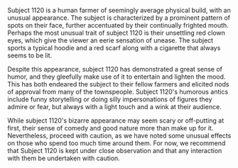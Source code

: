 Subject 1120 is a human farmer of seemingly average physical build, with an unusual appearance. The subject is characterized by a prominent pattern of spots on their face, further accentuated by their continually frighted mouth. Perhaps the most unusual trait of subject 1120 is their unsettling red clown eyes, which give the viewer an eerie sensation of unease. The subject sports a typical hoodie and a red scarf along with a cigarette that always seems to be lit. 

Despite this appearance, subject 1120 has demonstrated a great sense of humor, and they gleefully make use of it to entertain and lighten the mood. This has both endeared the subject to their fellow farmers and elicited nods of approval from many of the townspeople. Subject 1120's humorous antics include funny storytelling or doing silly impersonations of figures they admire or fear, but always with a light touch and a wink at their audience. 

While subject 1120's bizarre appearance may seem scary or off-putting at first, their sense of comedy and good nature more than make up for it. Nevertheless, proceed with caution, as we have noted some unusual effects on those who spend too much time around them. For now, we recommend that Subject 1120 is kept under close observation and that any interaction with them be undertaken with caution.